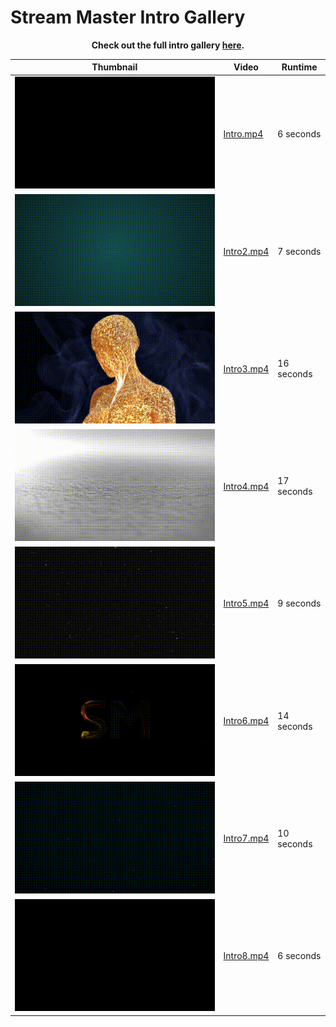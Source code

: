 # Stream Master Intro Gallery

<p align='center'><strong>Check out the full intro gallery <a href='http://SenexCrenshaw.github.io/StreamMaster-Intros'>here</a>.</strong></p>

| Thumbnail | Video | Runtime |
|-----------|-------|---------|
| ![Thumbnail of Intro](Gifs/Intro.gif) | [Intro.mp4](./Intro.mp4) | 6 seconds |
| ![Thumbnail of Intro2](Gifs/Intro2.gif) | [Intro2.mp4](./Intro2.mp4) | 7 seconds |
| ![Thumbnail of Intro3](Gifs/Intro3.gif) | [Intro3.mp4](./Intro3.mp4) | 16 seconds |
| ![Thumbnail of Intro4](Gifs/Intro4.gif) | [Intro4.mp4](./Intro4.mp4) | 17 seconds |
| ![Thumbnail of Intro5](Gifs/Intro5.gif) | [Intro5.mp4](./Intro5.mp4) | 9 seconds |
| ![Thumbnail of Intro6](Gifs/Intro6.gif) | [Intro6.mp4](./Intro6.mp4) | 14 seconds |
| ![Thumbnail of Intro7](Gifs/Intro7.gif) | [Intro7.mp4](./Intro7.mp4) | 10 seconds |
| ![Thumbnail of Intro8](Gifs/Intro8.gif) | [Intro8.mp4](./Intro8.mp4) | 6 seconds |

